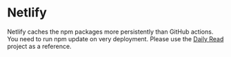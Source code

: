# Netlify

Netlify caches the npm packages more persistently than GitHub actions. You need to run npm update on very deployment. 
Please use the [Daily Read](https://github.com/chuanqisun/daily-read) project as a reference.


